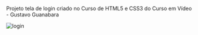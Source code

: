  Projeto tela de login criado no Curso de HTML5 e CSS3 do Curso em Vídeo - Gustavo Guanabara

 
![login](https://github.com/ViniciusBFranca/projeto-login/assets/146156694/a3eac681-acb5-4ba3-a130-83b8bb452c82)
